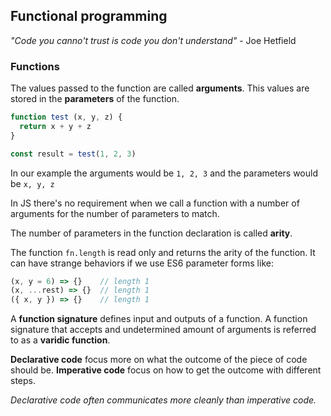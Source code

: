 Functional programming
----------------------

*"Code you canno't trust is code you don't understand"* - Joe Hetfield

### Functions

The values passed to the function are called **arguments**. This values are
stored in the **parameters** of the function.

```javascript
function test (x, y, z) {
  return x + y + z
}

const result = test(1, 2, 3)
```

In our example the arguments would be ``1, 2, 3`` and the parameters would be
``x, y, z``

In JS there's no requirement when we call a function with a number of arguments
for the number of parameters to match.

The number of parameters in the function declaration is called **arity**.

The function ``fn.length`` is read only and returns the arity of the function.
It can have strange behaviors if we use ES6 parameter forms like:

```javascript
(x, y = 6) => {}    // length 1
(x, ...rest) => {}  // length 1
({ x, y }) => {}    // length 1
```

A **function signature** defines input and outputs of a function.
A function signature that accepts and undetermined amount of arguments is referred
to as a **varidic function**.

**Declarative code** focus more on what the outcome of the piece of code should be.
**Imperative code** focus on how to get the outcome with different steps.

*Declarative code often communicates more cleanly than imperative code.*

